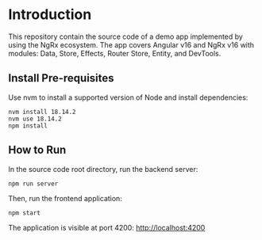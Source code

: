# Introduction

This repository contain the source code of a demo app implemented by using the NgRx ecosystem.
The app covers Angular v16 and NgRx v16 with modules: Data, Store, Effects, Router Store, Entity, and DevTools.

## Install Pre-requisites

Use nvm to install a supported version of Node and install dependencies:

    nvm install 18.14.2
    nvm use 18.14.2
    npm install

## How to Run

In the source code root directory, run the backend server:

    npm run server

Then, run the frontend application:

    npm start

The application is visible at port 4200: [http://localhost:4200](http://localhost:4200)
